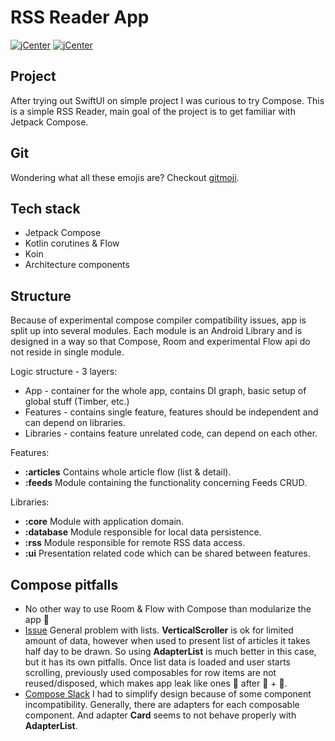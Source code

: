# RSS Reader App

[![jCenter](https://img.shields.io/badge/Kotlin-1.3.72-green.svg)]()
[![jCenter](https://img.shields.io/badge/Compose-dev09-green.svg)](https://developer.android.com/jetpack/compose)

## Project
After trying out SwiftUI on simple project I was curious to try Compose.
This is a simple RSS Reader, main goal of the project is to get familiar with Jetpack Compose.

## Git
Wondering what all these emojis are? Checkout [gitmoji](https://gitmoji.carloscuesta.me/).

## Tech stack

* Jetpack Compose
* Kotlin corutines & Flow
* Koin
* Architecture components

## Structure

Because of experimental compose compiler compatibility issues, app is split up into several modules.
Each module is an Android Library and is designed in a way so that Compose, Room and experimental Flow api
do not reside in single module.

Logic structure - 3 layers:
* App - container for the whole app, contains DI graph, basic setup of global stuff (Timber, etc.)
* Features - contains single feature, features should be independent and can depend on libraries.
* Libraries - contains feature unrelated code, can depend on each other.

Features:
- **:articles**
Contains whole article flow (list & detail).
- **:feeds**
Module containing the functionality concerning Feeds CRUD.

Libraries:
- **:core**
Module with application domain.
- **:database**
Module responsible for local data persistence.
- **:rss**
Module responsible for remote RSS data access.
- **:ui**
Presentation related code which can be shared between features.

## Compose pitfalls

- No other way to use Room & Flow with Compose than modularize the app 🤷‍
- [Issue](https://issuetracker.google.com/issues/150174792) General problem with lists. **VerticalScroller** is ok for limited amount of data, however when used to present list of articles it takes half day to be drawn.
So using **AdapterList** is much better in this case, but it has its own pitfalls. Once list data is loaded and user starts scrolling, previously used composables for row items are not reused/disposed, which
makes app leak like ones 🍑 after 🥛 + 🥒.
- [Compose Slack](https://kotlinlang.slack.com/archives/CJLTWPH7S/p1586083806130100) I had to simplify design because of some component incompatibility. Generally, there are adapters for each composable component. And adapter **Card** seems to not behave properly with **AdapterList**.